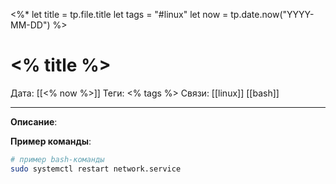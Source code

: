 <%*
let title = tp.file.title
let tags = "#linux"
let now = tp.date.now("YYYY-MM-DD")
%>
# <% title %>

Дата: [[<% now %>]]
Теги: <% tags %>
Связи: [[linux]] [[bash]]

---

**Описание**:  
<!-- Краткое описание темы или проблемы -->

**Пример команды**:

```bash
# пример bash-команды
sudo systemctl restart network.service
